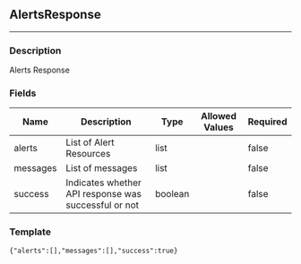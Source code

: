 ## AlertsResponse
---
### Description
Alerts Response
### Fields
| Name | Description | Type | Allowed Values | Required |
| ---- | ----------- | ---- | -------------- | -------- |
| alerts | List of Alert Resources | list |  | false |
| messages | List of messages | list |  | false |
| success | Indicates whether API response was successful or not | boolean |  | false |
### Template
```
{"alerts":[],"messages":[],"success":true}
```
